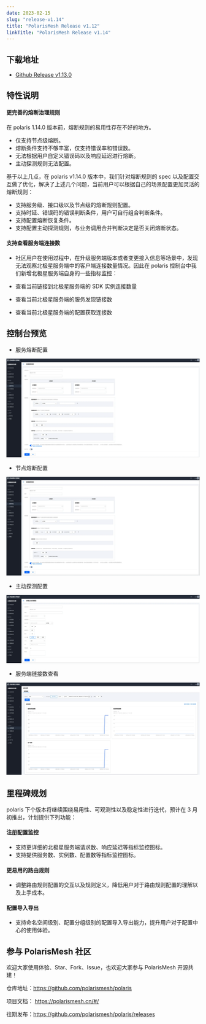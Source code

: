```yaml
---
date: 2023-02-15
slug: "release-v1.14"
title: "PolarisMesh Release v1.12"
linkTitle: "PolarisMesh Release v1.14"
---
```


## 下载地址

- [Github Release v1.13.0](https://github.com/polarismesh/polaris/releases/tag/v1.14.2)

## 特性说明

#### 更完善的熔断治理规则

在 polaris 1.14.0 版本前，熔断规则的易用性存在不好的地方。

- 仅支持节点级熔断。
- 熔断条件支持不够丰富，仅支持错误率和错误数。
- 无法根据用户自定义错误码以及响应延迟进行熔断。
- 主动探测规则无法配置。

基于以上几点，在 polaris v1.14.0 版本中，我们针对熔断规则的 spec 以及配置交互做了优化，解决了上述几个问题，当前用户可以根据自己的场景配置更加灵活的熔断规则：

- 支持服务级、接口级以及节点级的熔断规则配置。
- 支持时延、错误码的错误判断条件，用户可自行组合判断条件。
- 支持配置熔断恢复条件。
- 支持配置主动探测规则，与业务调用合并判断决定是否关闭熔断状态。

#### 支持查看服务端连接数

- 社区用户在使用过程中，在升级服务端版本或者变更接入信息等场景中，发现无法观察北极星服务端中的客户端连接数量情况。因此在 polaris 控制台中我们新增北极星服务端自身的一些指标监控：

- 查看当前链接到北极星服务端的 SDK 实例连接数量
- 查看当前北极星服务端的服务发现链接数
- 查看当前北极星服务端的配置获取连接数

## 控制台预览

- 服务熔断配置

![](image_1.png)

- 节点熔断配置

![](image_2.png)

- 主动探测配置

![](image_3.png)

- 服务端链接数查看

![](image_4.png)

## 里程碑规划

polaris 下个版本将继续围绕易用性、可观测性以及稳定性进行迭代，预计在 3 月初推出，计划提供下列功能：

#### 注册配置监控

- 支持更详细的北极星服务端请求数、响应延迟等指标监控图标。
- 支持提供服务数、实例数、配置数等指标监控图标。

#### 更易用的路由规则

- 调整路由规则配置的交互以及规则定义，降低用户对于路由规则配置的理解以及上手成本。

#### 配置导入导出

- 支持命名空间级别、配置分组级别的配置导入导出能力，提升用户对于配置中心的使用体验。


## 参与 PolarisMesh 社区

欢迎大家使用体验、Star、Fork、Issue，也欢迎大家参与 PolarisMesh 开源共建！

仓库地址：https://github.com/polarismesh/polaris

项目文档： https://polarismesh.cn/#/

往期发布：https://github.com/polarismesh/polaris/releases
